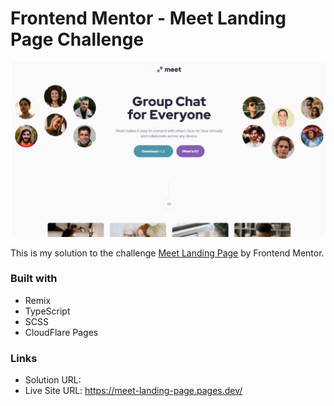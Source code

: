# Frontend Mentor - Meet Landing Page Challenge

![Design preview for the Meet Landing Page](./public/assets/preview.jpg)

This is my solution to the challenge [Meet Landing Page](https://www.frontendmentor.io/challenges/meet-landing-page-rbTDS6OUR) by Frontend Mentor.

### Built with

- Remix
- TypeScript
- SCSS
- CloudFlare Pages

### Links

- Solution URL:
- Live Site URL: <https://meet-landing-page.pages.dev/>
